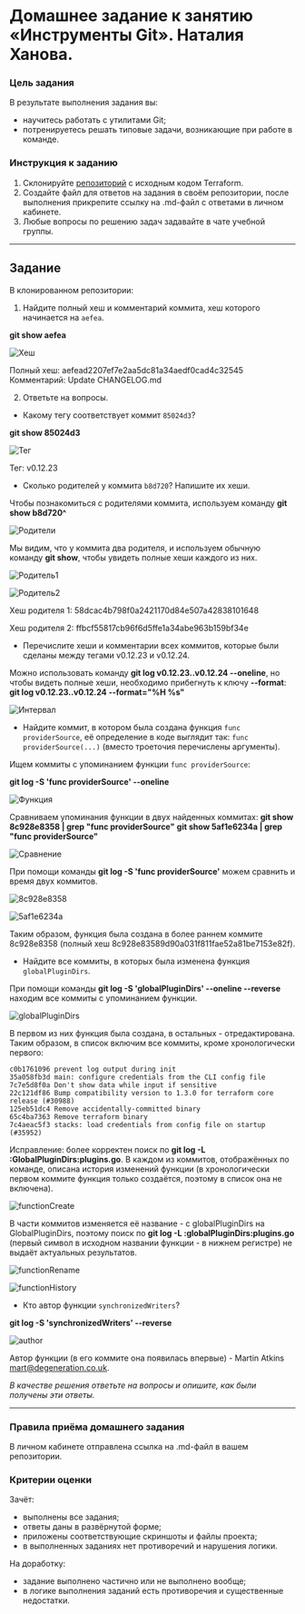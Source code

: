 # Домашнее задание к занятию «Инструменты Git». Наталия Ханова. 

### Цель задания

В результате выполнения задания вы:

* научитесь работать с утилитами Git;
* потренируетесь решать типовые задачи, возникающие при работе в команде. 

### Инструкция к заданию

1. Склонируйте [репозиторий](https://github.com/hashicorp/terraform) с исходным кодом Terraform.
2. Создайте файл для ответов на задания в своём репозитории, после выполнения прикрепите ссылку на .md-файл с ответами в личном кабинете.
3. Любые вопросы по решению задач задавайте в чате учебной группы.

------

## Задание

В клонированном репозитории:

1. Найдите полный хеш и комментарий коммита, хеш которого начинается на `aefea`.

**git show aefea**

![Хеш](https://github.com/NataliyaKh/sysadm-homeworks/blob/main/02-git-04-tools/git_show_aefea.png)

Полный хеш: aefead2207ef7e2aa5dc81a34aedf0cad4c32545
Комментарий: Update CHANGELOG.md

2. Ответьте на вопросы.

* Какому тегу соответствует коммит `85024d3`?

**git show 85024d3**

![Тег](https://github.com/NataliyaKh/sysadm-homeworks/blob/main/02-git-04-tools/git_show_85024d3.png)

Тег: v0.12.23


* Сколько родителей у коммита `b8d720`? Напишите их хеши.

Чтобы познакомиться с родителями коммита, используем команду **git show b8d720^**

![Родители](https://github.com/NataliyaKh/sysadm-homeworks/blob/main/02-git-04-tools/git_show_parents.png)

Мы видим, что у коммита два родителя, и используем обычную команду **git show**, чтобы увидеть полные хеши каждого из них. 

![Родитель1](https://github.com/NataliyaKh/sysadm-homeworks/blob/main/02-git-04-tools/git_show_parent1.png)

![Родитель2](https://github.com/NataliyaKh/sysadm-homeworks/blob/main/02-git-04-tools/git_show_parent2.png)

Хеш родителя 1: 58dcac4b798f0a2421170d84e507a42838101648

Хеш родителя 2: ffbcf55817cb96f6d5ffe1a34abe963b159bf34e

* Перечислите хеши и комментарии всех коммитов, которые были сделаны между тегами  v0.12.23 и v0.12.24.

Можно использовать команду **git log v0.12.23..v0.12.24 --oneline**, но чтобы видеть полные хеши, необходимо прибегнуть к ключу **--format**: **git log v0.12.23..v0.12.24 --format="%H %s"**

![Интервал](https://github.com/NataliyaKh/sysadm-homeworks/blob/main/02-git-04-tools/git_log_between.png)

* Найдите коммит, в котором была создана функция `func providerSource`, её определение в коде выглядит так: `func providerSource(...)` (вместо троеточия перечислены аргументы).

Ищем коммиты с упоминанием функции `func providerSource`:

**git log -S 'func providerSource' --oneline**

![Функция](https://github.com/NataliyaKh/sysadm-homeworks/blob/main/02-git-04-tools/git_log_function_commit.png)

Сравниваем упоминания функции в двух найденных коммитах:
**git show 8c928e8358 | grep "func providerSource"**
**git show 5af1e6234a | grep "func providerSource"**

![Сравнение](https://github.com/NataliyaKh/sysadm-homeworks/blob/main/02-git-04-tools/git_log_function_commit_compare.png)

При помощи команды **git log -S 'func providerSource'** можем сравнить и время двух коммитов. 

![8c928e8358](https://github.com/NataliyaKh/sysadm-homeworks/blob/main/02-git-04-tools/git_log_function_commit1.png)

![5af1e6234a](https://github.com/NataliyaKh/sysadm-homeworks/blob/main/02-git-04-tools/git_log_function_commit2.png)

Таким образом, функция была создана в более раннем коммите 8c928e8358 (полный хеш 8c928e83589d90a031f811fae52a81be7153e82f). 

* Найдите все коммиты, в которых была изменена функция `globalPluginDirs`.

При помощи команды **git log -S 'globalPluginDirs' --oneline --reverse** находим все коммиты с упоминанием функции. 

![globalPluginDirs](https://github.com/NataliyaKh/sysadm-homeworks/blob/main/02-git-04-tools/git_globalPluginDirs.png)

В первом из них функция была создана, в остальных - отредактирована. Таким образом, в список включим все коммиты, кроме хронологически первого: 

```
c0b1761096 prevent log output during init
35a058fb3d main: configure credentials from the CLI config file
7c7e5d8f0a Don't show data while input if sensitive
22c121df86 Bump compatibility version to 1.3.0 for terraform core release (#30988)
125eb51dc4 Remove accidentally-committed binary
65c4ba7363 Remove terraform binary
7c4aeac5f3 stacks: load credentials from config file on startup (#35952)
```

Исправление: более корректен поиск по **git log -L :GlobalPluginDirs:plugins.go**. 
В каждом из коммитов, отображённых по команде, описана история изменений функции (в хронологически первом коммите функция только создаётся, поэтому в список она не включена). 

![functionCreate](https://github.com/NataliyaKh/sysadm-homeworks/blob/main/02-git-04-tools/git_globalPluginDirs_function_create.png)

В части коммитов изменяется её название - с globalPluginDirs на GlobalPluginDirs, поэтому поиск по **git log -L :globalPluginDirs:plugins.go** (первый символ в исходном названии функции - в нижнем регистре) не выдаёт актуальных результатов. 

![functionRename](https://github.com/NataliyaKh/sysadm-homeworks/blob/main/02-git-04-tools/git_globalPluginDirs_function_rename.png)

![functionHistory](https://github.com/NataliyaKh/sysadm-homeworks/blob/main/02-git-04-tools/git_globalPluginDirs_function.png)

* Кто автор функции `synchronizedWriters`? 

**git log -S 'synchronizedWriters' --reverse**

![author](https://github.com/NataliyaKh/sysadm-homeworks/blob/main/02-git-04-tools/git_commit_author.png)

Автор функции (в его коммите она появилась впервые) - Martin Atkins <mart@degeneration.co.uk>.

*В качестве решения ответьте на вопросы и опишите, как были получены эти ответы.*

---

### Правила приёма домашнего задания

В личном кабинете отправлена ссылка на .md-файл в вашем репозитории.

### Критерии оценки

Зачёт:

* выполнены все задания;
* ответы даны в развёрнутой форме;
* приложены соответствующие скриншоты и файлы проекта;
* в выполненных заданиях нет противоречий и нарушения логики.

На доработку:

* задание выполнено частично или не выполнено вообще;
* в логике выполнения заданий есть противоречия и существенные недостатки.
